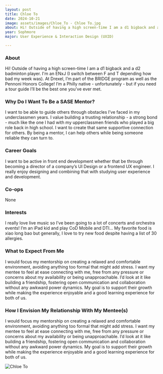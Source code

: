 ```yaml
---
layout: post
title: Chloe To 
date: 2024-10-21
image: assets/images/Chloe_To - Chloe To.jpg
about: Hi! Outside of having a high screen-time I am a d1 bigback and a d2 badminton player. I'm an ENxJ (I switch between F and T depending how bad my week was). At Drexel, I’m part of the BRIDGE program as well as the Pennoni Honors College! I’m a Philly native - unfortunately - but if you need a tour guide I’ll be the best one you’ve ever met.
year: Sophmore
major: User Experience & Interaction Design (UXID)

---
```


### About

Hi! Outside of having a high screen-time I am a d1 bigback and a d2 badminton player. I'm an ENxJ (I switch between F and T depending how bad my week was). At Drexel, I’m part of the BRIDGE program as well as the Pennoni Honors College! I’m a Philly native - unfortunately - but if you need a tour guide I’ll be the best one you’ve ever met.

### Why Do I Want To Be a SASE Mentor?

I want to be able to guide others through obstacles I’ve faced in my underclassmen years. I value building a trusting relationship - a strong bond - much like the one I had with my upperclassmen friends who played a big role back in high school. I want to create that same supportive connection for others. By being a mentor, I can help others while being someone reliable they can turn to.

### Career Goals

I want to be active in front end development whether that be through becoming a director of a company’s UI Design or a frontend UX engineer. I really enjoy designing and combining that with studying user experience and development. 

### Co-ops

None

### Interests

I really love live music so I’ve been going to a lot of concerts and orchestra events! I’m an iPad kid and play CoD Mobile and DTI... My favorite food is xiao long bao but generally, I love to try new food despite having a list of 30 allergies. 

### What to Expect From Me

I would focus my mentorship on creating a relaxed and comfortable environment, avoiding anything too formal that might add stress. I want my mentee to feel at ease connecting with me, free from any pressure or concerns about my availability or being unapproachable. I’d look at it like building a friendship, fostering open communication and collaboration without any awkward power dynamics. My goal is to support their growth while making the experience enjoyable and a good learning experience for both of us. 

### How I Envision My Relationship With My Mentee(s) 

I would focus my mentorship on creating a relaxed and comfortable environment, avoiding anything too formal that might add stress. I want my mentee to feel at ease connecting with me, free from any pressure or concerns about my availability or being unapproachable. I’d look at it like building a friendship, fostering open communication and collaboration without any awkward power dynamics. My goal is to support their growth while making the experience enjoyable and a good learning experience for both of us. 

<div class="text-center my-5">
    <img src="https://sase-drexel.github.io/mentorship-2024/assets/images/Chloe_To - Chloe To.jpg" alt="Chloe To" class="rounded post-img" />
</div>
